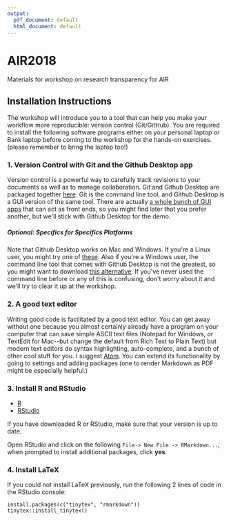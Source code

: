 ```yaml
---
output:
  pdf_document: default
  html_document: default
---
```

# AIR2018
Materials for workshop on research transparency for AIR




## Installation Instructions
The workshop will introduce you to a tool that can help you make your workflow more reproducible: version control (Git/GitHub). You are required to install the following software programs either on your personal laptop or Bank laptop before coming to the workshop for the hands-on exercises. (please remember to bring the laptop too!)

### 1. Version Control with Git and the Github Desktop app

Version control is a powerful way to carefully track revisions to your documents as well as to manage collaboration. Git and Github Desktop are packaged together [here](https://desktop.github.com/). Git is the command line tool, and Github Desktop is a GUI version of the same tool. There are actually [a whole bunch of GUI apps](https://git-scm.com/downloads/guis) that can act as front ends, so you might find later that you prefer another, but we'll stick with Github Desktop for the demo.


##### Optional: Specifics for Specifics Platforms

Note that Github Desktop works on Mac and Windows. If you're a Linux user, you might try one of [these](https://git-scm.com/download/gui/linux). Also if you're a Windows user, the command line tool that comes with Github Desktop is not the greatest, so you might want to download [this alternative](https://git-scm.com/download/win). If you've never used the command line before or any of this is confusing, don't worry about it and we'll try to clear it up at the workshop.  

### 2. A good text editor

Writing good code is facilitated by a good text editor. You can get away without one because you almost certainly already have a program on your computer that can save simple ASCII text files (Notepad for Windows, or TextEdit for Mac--but change the default from Rich Text to Plain Text) but modern text editors do syntax highlighting, auto-complete, and a bunch of other cool stuff for you. I suggest [Atom](http://atom.io). You can extend its functionality by going to settings and adding packages (one to render Markdown as PDF might be especially helpful.)  


### 3. Install R and RStudio  
- [R](https://cloud.r-project.org/)  
- [RStudio](https://www.rstudio.com/products/rstudio/download/#download)

If you have downloaded R or RStudio, make sure that your version is up to date.

Open RStudio and click on the following `File-> New File -> RMarkdown...`, when prompted to install additional packages, click **yes**.  

### 4. Install LaTeX
If you could not install LaTeX previously, run the following 2 lines of code in the RStudio console:  

`install.packages(c("tinytex", "rmarkdown"))`  
`tinytex::install_tinytex()`
